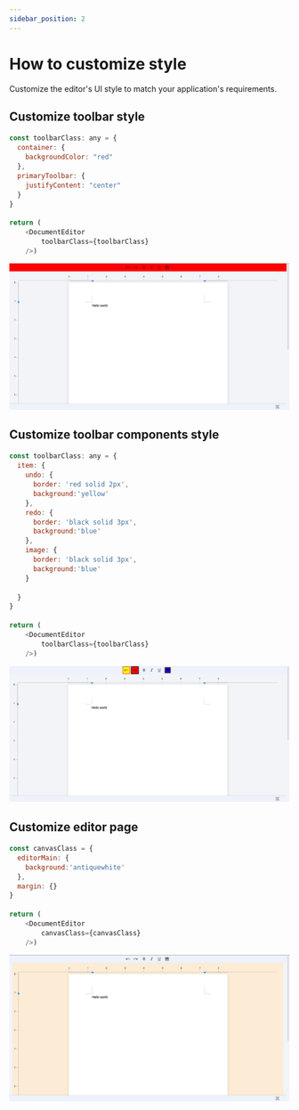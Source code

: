 ```yaml
---
sidebar_position: 2
---
```


# How to customize style

Customize the editor's UI style to match your application's requirements.

## Customize toolbar style
```javascript
const toolbarClass: any = {
  container: {
    backgroundColor: "red"
  },
  primaryToolbar: {
    justifyContent: "center"
  }
}

return (
    <DocumentEditor 
        toolbarClass={toolbarClass} 
    />)

```

![Customize toolbar style](../../static/img/customize-toolbar-style.png)
## Customize toolbar components style

```javascript
const toolbarClass: any = {
  item: {
    undo: {
      border: 'red solid 2px',
      background:'yellow'
    },
    redo: {
      border: 'black solid 3px',
      background:'blue'
    },
    image: {
      border: 'black solid 3px',
      background:'blue'
    }
    
  }
}

return (
    <DocumentEditor 
        toolbarClass={toolbarClass} 
    />)
```
![Customize toolbar components style](../../static/img/customize-toolbar-components-style.png)
## Customize editor page
```javascript
const canvasClass = {
  editorMain: {
    background:'antiquewhite'
  },
  margin: {}
}

return (
    <DocumentEditor 
        canvasClass={canvasClass} 
    />)
```
![Customize editor page](../../static/img/customize-editor-page.png)